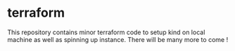 # terraform
This repository contains minor terraform code to setup kind on local machine as well as spinning up instance. There will be many more to come !
